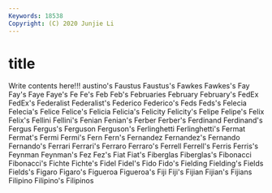 ```yaml
---
Keywords: 18538
Copyright: (C) 2020 Junjie Li
---
```


# title

Write contents here!!!
austino's 
Faustus 
Faustus's 
Fawkes 
Fawkes's 
Fay 
Fay's 
Faye 
Faye's
Fe 
Fe's 
Feb 
Feb's 
Februaries 
February 
February's 
FedEx 
FedEx's 
Federalist
Federalist's 
Federico 
Federico's 
Feds 
Feds's 
Felecia 
Felecia's 
Felice 
Felice's 
Felicia
Felicia's 
Felicity 
Felicity's 
Felipe 
Felipe's 
Felix 
Felix's 
Fellini 
Fellini's 
Fenian
Fenian's 
Ferber 
Ferber's 
Ferdinand 
Ferdinand's 
Fergus 
Fergus's 
Ferguson 
Ferguson's 
Ferlinghetti
Ferlinghetti's 
Fermat 
Fermat's 
Fermi 
Fermi's 
Fern 
Fern's 
Fernandez 
Fernandez's 
Fernando
Fernando's 
Ferrari 
Ferrari's 
Ferraro 
Ferraro's 
Ferrell 
Ferrell's 
Ferris 
Ferris's 
Feynman
Feynman's 
Fez 
Fez's 
Fiat 
Fiat's 
Fiberglas 
Fiberglas's 
Fibonacci 
Fibonacci's 
Fichte
Fichte's 
Fidel 
Fidel's 
Fido 
Fido's 
Fielding 
Fielding's 
Fields 
Fields's 
Figaro
Figaro's 
Figueroa 
Figueroa's 
Fiji 
Fiji's 
Fijian 
Fijian's 
Fijians 
Filipino 
Filipino's
Filipinos 
